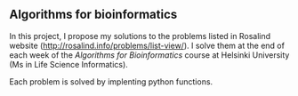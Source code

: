 ## Algorithms for bioinformatics

In this project, I propose my solutions to the problems listed in Rosalind website (http://rosalind.info/problems/list-view/). I solve them at the end of each week of the *Algorithms for Bioinformatics* course at Helsinki University (Ms in Life Science Informatics).

Each problem is solved by implenting python functions.
